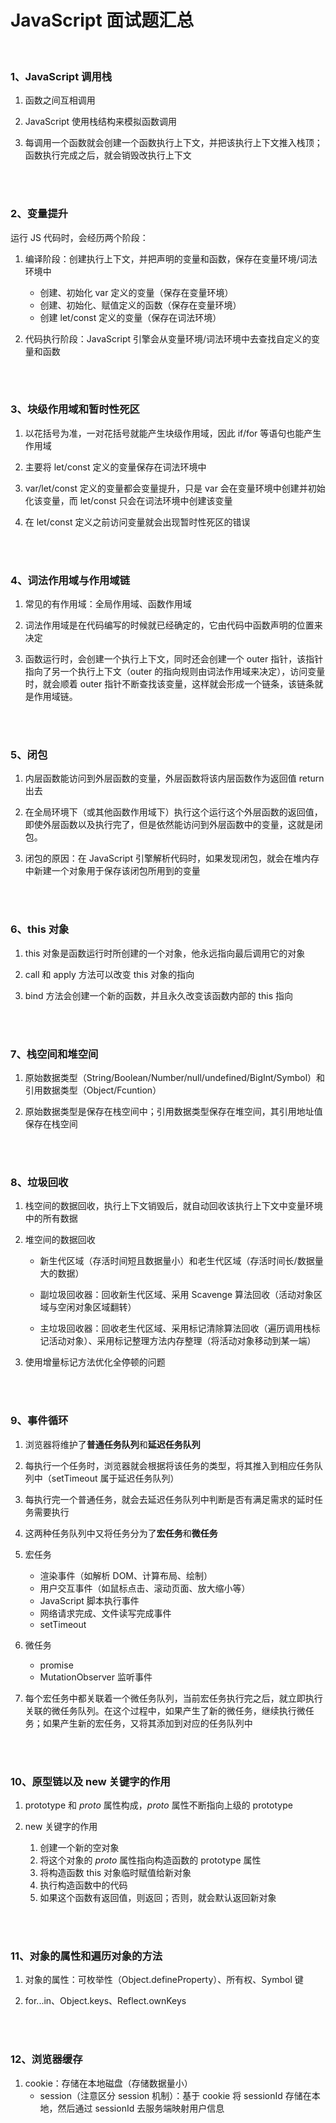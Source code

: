 # JavaScript 面试题汇总

</br>

### 1、JavaScript 调用栈

1. 函数之间互相调用

2. JavaScript 使用栈结构来模拟函数调用

3. 每调用一个函数就会创建一个函数执行上下文，并把该执行上下文推入栈顶；函数执行完成之后，就会销毁改执行上下文

</br>
</br>

### 2、变量提升

运行 JS 代码时，会经历两个阶段：

1.  编译阶段：创建执行上下文，并把声明的变量和函数，保存在变量环境/词法环境中

    -   创建、初始化 var 定义的变量（保存在变量环境）
    -   创建、初始化、赋值定义的函数（保存在变量环境）
    -   创建 let/const 定义的变量（保存在词法环境）

2.  代码执行阶段：JavaScript 引擎会从变量环境/词法环境中去查找自定义的变量和函数

</br>
</br>

### 3、块级作用域和暂时性死区

1. 以花括号为准，一对花括号就能产生块级作用域，因此 if/for 等语句也能产生作用域

2. 主要将 let/const 定义的变量保存在词法环境中

3. var/let/const 定义的变量都会变量提升，只是 var 会在变量环境中创建并初始化该变量，而 let/const 只会在词法环境中创建该变量

4. 在 let/const 定义之前访问变量就会出现暂时性死区的错误

</br>
</br>

### 4、词法作用域与作用域链

1. 常见的有作用域：全局作用域、函数作用域

2. 词法作用域是在代码编写的时候就已经确定的，它由代码中函数声明的位置来决定

3. 函数运行时，会创建一个执行上下文，同时还会创建一个 outer 指针，该指针指向了另一个执行上下文（outer 的指向规则由词法作用域来决定），访问变量时，就会顺着 outer 指针不断查找该变量，这样就会形成一个链条，该链条就是作用域链。

</br>
</br>

### 5、闭包

1. 内层函数能访问到外层函数的变量，外层函数将该内层函数作为返回值 return 出去

2. 在全局环境下（或其他函数作用域下）执行这个运行这个外层函数的返回值，即使外层函数以及执行完了，但是依然能访问到外层函数中的变量，这就是闭包。

3. 闭包的原因：在 JavaScript 引擎解析代码时，如果发现闭包，就会在堆内存中新建一个对象用于保存该闭包所用到的变量

</br>
</br>

### 6、this 对象

1. this 对象是函数运行时所创建的一个对象，他永远指向最后调用它的对象

2. call 和 apply 方法可以改变 this 对象的指向

3. bind 方法会创建一个新的函数，并且永久改变该函数内部的 this 指向

</br>
</br>

### 7、栈空间和堆空间

1. 原始数据类型（String/Boolean/Number/null/undefined/BigInt/Symbol）和引用数据类型（Object/Fcuntion）

2. 原始数据类型是保存在栈空间中；引用数据类型保存在堆空间，其引用地址值保存在栈空间

</br>
</br>

### 8、垃圾回收

1. 栈空间的数据回收，执行上下文销毁后，就自动回收该执行上下文中变量环境中的所有数据

2. 堆空间的数据回收

    - 新生代区域（存活时间短且数据量小）和老生代区域（存活时间长/数据量大的数据）

    - 副垃圾回收器：回收新生代区域、采用 Scavenge 算法回收（活动对象区域与空闲对象区域翻转）

    - 主垃圾回收器：回收老生代区域、采用标记清除算法回收（遍历调用栈标记活动对象）、采用标记整理方法内存整理（将活动对象移动到某一端）

3. 使用增量标记方法优化全停顿的问题

</br>
</br>

### 9、事件循环

1. 浏览器将维护了**普通任务队列**和**延迟任务队列**

2. 每执行一个任务时，浏览器就会根据将该任务的类型，将其推入到相应任务队列中（setTimeout 属于延迟任务队列）

3. 每执行完一个普通任务，就会去延迟任务队列中判断是否有满足需求的延时任务需要执行

4. 这两种任务队列中又将任务分为了**宏任务**和**微任务**

5. 宏任务

    - 渲染事件（如解析 DOM、计算布局、绘制）
    - 用户交互事件（如鼠标点击、滚动页面、放大缩小等）
    - JavaScript 脚本执行事件
    - 网络请求完成、文件读写完成事件
    - setTimeout

6. 微任务

    - promise
    - MutationObserver 监听事件

7. 每个宏任务中都关联着一个微任务队列，当前宏任务执行完之后，就立即执行关联的微任务队列。在这个过程中，如果产生了新的微任务，继续执行微任务；如果产生新的宏任务，又将其添加到对应的任务队列中

</br>
</br>

### 10、原型链以及 new 关键字的作用

1. prototype 和 _proto_ 属性构成，_proto_ 属性不断指向上级的 prototype

2. new 关键字的作用
    1. 创建一个新的空对象
    2. 将这个对象的 _proto_ 属性指向构造函数的 prototype 属性
    3. 将构造函数 this 对象临时赋值给新对象
    4. 执行构造函数中的代码
    5. 如果这个函数有返回值，则返回；否则，就会默认返回新对象

</br>
</br>

### 11、对象的属性和遍历对象的方法

1. 对象的属性：可枚举性（Object.defineProperty）、所有权、Symbol 键

2. for...in、Object.keys、Reflect.ownKeys

</br>
</br>

### 12、浏览器缓存

1. cookie：存储在本地磁盘（存储数据量小）
    - session（注意区分 session 机制）：基于 cookie 将 sessionId 存储在本地，然后通过 sessionId 去服务端映射用户信息
